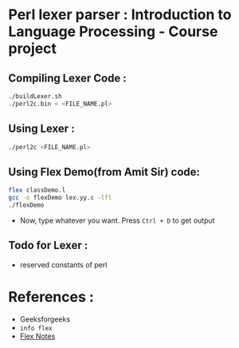 # Perl lexer parser : Introduction to Language Processing - Course project

## Compiling Lexer Code :
```bash
./buildLexer.sh
./perl2c.bin < <FILE_NAME.pl>
```

## Using Lexer :
```bash
./perl2c <FILE_NAME.pl>
```



## Using Flex Demo(from Amit Sir) code:
```bash
flex classDemo.l
gcc -o flexDemo lex.yy.c -lfl
./flexDemo
```
- Now, type whatever you want. Press `Ctrl + D` to get output



## Todo for Lexer :
- reserved constants of perl


# References : 
- Geeksforgeeks
- `info flex`
- [Flex Notes](https://github.com/ifding/flex-bison/blob/master/flex-learning-notes.md)
